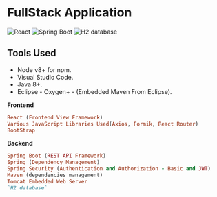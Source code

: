 # FullStack Application

![React](https://img.shields.io/badge/Frontend-React-9cf.svg)
![Spring Boot](https://img.shields.io/badge/Backend-Spring%20Boot-informational.svg)
![H2 database](https://img.shields.io/badge/DB-H2%20database-orange.svg)

## Tools Used

- Node v8+ for npm.
- Visual Studio Code.
- Java 8+.
- Eclipse - Oxygen+ - (Embedded Maven From Eclipse).

**Frontend**

```ruby
React (Frontend View Framework) 
Various JavaScript Libraries Used(Axios, Formik, React Router)
BootStrap
```

**Backend**

```ruby
Spring Boot (REST API Framework)
Spring (Dependency Management)
Spring Security (Authentication and Authorization - Basic and JWT)
Maven (dependencies management)
Tomcat Embedded Web Server
`H2 database`

```